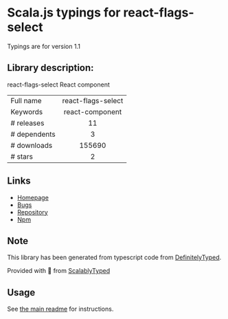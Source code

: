 
# Scala.js typings for react-flags-select

Typings are for version 1.1

## Library description:
react-flags-select React component

|                    |                 |
| ------------------ | :-------------: |
| Full name          | react-flags-select |
| Keywords           | react-component |
| # releases         | 11 |
| # dependents       | 3 |
| # downloads        | 155690 |
| # stars            | 2 |

## Links
- [Homepage](https://github.com/ekwonye-richard/react-flags-select#readme)
- [Bugs](https://github.com/ekwonye-richard/react-flags-select/issues)
- [Repository](https://github.com/ekwonye-richard/react-flags-select)
- [Npm](https://www.npmjs.com/package/react-flags-select)
    


## Note
This library has been generated from typescript code from [DefinitelyTyped](https://definitelytyped.org).

Provided with :purple_heart: from [ScalablyTyped](https://github.com/oyvindberg/ScalablyTyped)

## Usage
See [the main readme](../../readme.md) for instructions.


